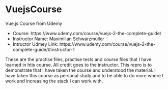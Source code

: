 # VuejsCourse
Vue.js Course from Udemy

<ul>
  <li>Course: https://www.udemy.com/course/vuejs-2-the-complete-guide/</li>
  <li>Instructor Name: Maximilian Schwarzmüller</li>
  <li>Intructor Udmey Link: https://www.udemy.com/course/vuejs-2-the-complete-guide/#instructor-1</li>
</ul>

<p>
These are the practise files, practise tests and course files that I have learned in htis course. All credit goes to the instructor. This repro is to demonstrate that I have taken the course and   understood the material.  I have taken this course as personal study and to be able to do more where I work and increasing the stack I can work with.
</p>

